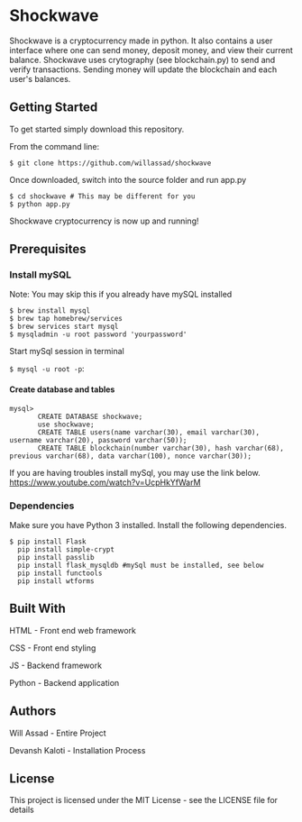 # Shockwave
Shockwave is a cryptocurrency made in python. It also contains a user interface where one can send money, deposit money, and view their current balance. Shockwave uses crytography (see blockchain.py) to send and verify transactions. Sending money will update the blockchain and each user's balances.

## Getting Started
To get started simply download this repository.

From the command line:

```
$ git clone https://github.com/willassad/shockwave
```

Once downloaded, switch into the source folder and run app.py
```
$ cd shockwave # This may be different for you
$ python app.py
```
Shockwave cryptocurrency is now up and running!

## Prerequisites

### Install mySQL
Note: You may skip this if you already have mySQL installed
```
$ brew install mysql 
$ brew tap homebrew/services
$ brew services start mysql
$ mysqladmin -u root password 'yourpassword' 
```

Start mySql session in terminal

```$ mysql -u root -p```: 

#### Create database and tables
``` 
mysql> 
       CREATE DATABASE shockwave;
       use shockwave;
       CREATE TABLE users(name varchar(30), email varchar(30), username varchar(20), password varchar(50));
       CREATE TABLE blockchain(number varchar(30), hash varchar(68), previous varchar(68), data varchar(100), nonce varchar(30));
```

If you are having troubles install mySql, you may use the link below. 
https://www.youtube.com/watch?v=UcpHkYfWarM 

### Dependencies
Make sure you have Python 3 installed. Install the following dependencies.
```
$ pip install Flask
  pip install simple-crypt
  pip install passlib
  pip install flask_mysqldb #mySql must be installed, see below
  pip install functools
  pip install wtforms
```

## Built With
HTML - Front end web framework

CSS - Front end styling

JS - Backend framework

Python - Backend application


## Authors
Will Assad - Entire Project

Devansh Kaloti - Installation Process


## License
This project is licensed under the MIT License - see the LICENSE file for details
